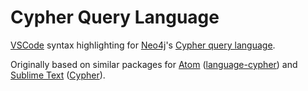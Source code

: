 # Cypher Query Language

[VSCode](https://code.visualstudio.com/) syntax highlighting for [Neo4j](http://neo4j.com/)'s [Cypher query language](http://neo4j.com/developer/cypher/).

Originally based on similar packages for [Atom](http://atom.io) ([language-cypher](https://github.com/tobiashm/language-cypher)) and [Sublime Text](https://www.sublimetext.com/) ([Cypher](https://github.com/kollhof/sublime-cypher)).

